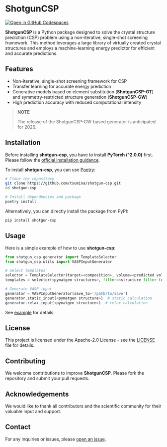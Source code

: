 
# ShotgunCSP

[![Open in GitHub Codespaces](https://github.com/codespaces/badge.svg)](https://codespaces.new/TsumiNa/ShotgunCSP?quickstart=1)

**ShotgunCSP** is a Python package designed to solve the crystal structure prediction (CSP) problem using a non-iterative, single-shot screening framework. This method leverages a large library of virtually created crystal structures and employs a machine-learning energy predictor for efficient and accurate predictions.

## Features

- Non-iterative, single-shot screening framework for CSP
- Transfer learning for accurate energy prediction
- Generative models based on element substitution (**ShotgunCSP-GT**) and symmetry-restricted structure generation (**ShotgunCSP-GW**)
- High prediction accuracy with reduced computational intensity

> **NOTE**
>
> The release of the ShotgunCSP-GW-based generator is anticipated for 2026.


## Installation

Before installing  **shotgun-csp**, you have to install **PyTorch (^2.0.0)** first. Please follow the [official installation guidance](https://pytorch.org/get-started/locally/).

To install **shotgun-csp**, you can use [Poetry](https://python-poetry.org/):
<!-- To install **shotgun-csp**, you can use [Poetry](https://python-poetry.org/) and [PyPI](https://pypi.org/): -->

```bash
# Clone the repository
git clone https://github.com/tsumina/shotgun-csp.git
cd shotgun-csp

# Install dependencies and package
poetry install
```

Alternatively, you can directly install the package from PyPI:

```bash
pip install shotgun-csp
```

## Usage

Here is a simple example of how to use **shotgun-csp**:

```python
from shotgun_csp.generator import TemplateSelector
from shotgun_csp.utils import VASPInputGenerator

# Select templates
selector = TemplateSelector(target=<composition>, volume=<predicted volume>)
templates = selector(<pymatgen structures>, filter=<structure filter (optional)>)

# Generate VASP input
generator = VASPInputGenerator(save_to='/path/to/save')
generator.static_input(<pymatgen structure>)  # static calculation
generator.relax_input(<pymatgen structure>)  # relax calculation

```

See [example](examples/CSP_with_ShotgunCSP-GT.ipynb) for details.

<!-- Please refer to the [documentation](https://yourdocumentationlink) for more detailed instructions and advanced usage. -->

## License

This project is licensed under the Apache-2.0 License - see the [LICENSE](LICENSE) file for details.

## Contributing

We welcome contributions to improve **ShotgunCSP**. Please fork the repository and submit your pull requests.

## Acknowledgements

We would like to thank all contributors and the scientific community for their valuable input and support.

## Contact

For any inquiries or issues, please [open an issue](https://github.com/TsumiNa/ShutgunCSP/issues/new/choose).
